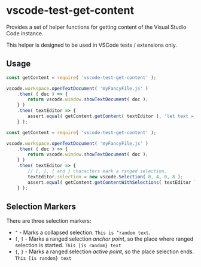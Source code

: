
# vscode-test-get-content

Provides a set of helper functions for getting content of the Visual Studio Code instance.

This helper is designed to be used in VSCode tests / extensions only.

## Usage

```javascript
const getContent = require( 'vscode-test-get-content' );

vscode.workspace.openTextDocument( 'myFancyFile.js' )
	.then( ( doc ) => {
		return vscode.window.showTextDocument( doc );
	} )
	.then( textEditor => {
		assert.equal( getContent.getContent( textEditor ), 'let text = "hello world!";' );
	} );
```

```javascript
const getContent = require( 'vscode-test-get-content' );

vscode.workspace.openTextDocument( 'myFancyFile.js' )
	.then( ( doc ) => {
		return vscode.window.showTextDocument( doc );
	} )
	.then( textEditor => {
		// [, ], { and } characters mark a ranged selection.
		textEditor.selection = new vscode.Selection( 0, 4, 0, 8 );
		assert.equal( getContent.getContentWithSelections( textEditor ), 'let [text} = "hello world!";' );
	} );
```

## Selection Markers

There are three selection markers:

* `^` - Marks a collapsed selection. `This is ^random text`.
* `[`, `]` - Marks a ranged selection _anchor point_, so the place where ranged selection is started. `This [is random} text`
* `{`, `}` - Marks a ranged selection _active point_, so the place selection ends. `This [is random} text`